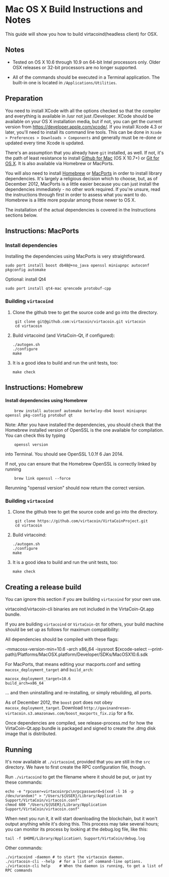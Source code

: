 Mac OS X Build Instructions and Notes
====================================
This guide will show you how to build virtacoind(headless client) for OSX.

Notes
-----

* Tested on OS X 10.6 through 10.9 on 64-bit Intel processors only.
Older OSX releases or 32-bit processors are no longer supported.

* All of the commands should be executed in a Terminal application. The
built-in one is located in `/Applications/Utilities`.

Preparation
-----------

You need to install XCode with all the options checked so that the compiler
and everything is available in /usr not just /Developer. XCode should be
available on your OS X installation media, but if not, you can get the
current version from https://developer.apple.com/xcode/. If you install
Xcode 4.3 or later, you'll need to install its command line tools. This can
be done in `Xcode > Preferences > Downloads > Components` and generally must
be re-done or updated every time Xcode is updated.

There's an assumption that you already have `git` installed, as well. If
not, it's the path of least resistance to install [Github for Mac](https://mac.github.com/)
(OS X 10.7+) or
[Git for OS X](https://code.google.com/p/git-osx-installer/). It is also
available via Homebrew or MacPorts.

You will also need to install [Homebrew](http://brew.sh)
or [MacPorts](https://www.macports.org/) in order to install library
dependencies. It's largely a religious decision which to choose, but, as of
December 2012, MacPorts is a little easier because you can just install the
dependencies immediately - no other work required. If you're unsure, read
the instructions through first in order to assess what you want to do.
Homebrew is a little more popular among those newer to OS X.

The installation of the actual dependencies is covered in the Instructions
sections below.

Instructions: MacPorts
----------------------

### Install dependencies

Installing the dependencies using MacPorts is very straightforward.

    sudo port install boost db48@+no_java openssl miniupnpc autoconf pkgconfig automake

Optional: install Qt4

    sudo port install qt4-mac qrencode protobuf-cpp

### Building `virtacoind`

1. Clone the github tree to get the source code and go into the directory.

        git clone git@github.com:virtacoin/virtacoin.git virtacoin
        cd virtacoin

2.  Build virtacoind (and VirtaCoin-Qt, if configured):

        ./autogen.sh
        ./configure
        make

3.  It is a good idea to build and run the unit tests, too:

        make check

Instructions: Homebrew
----------------------

#### Install dependencies using Homebrew

        brew install autoconf automake berkeley-db4 boost miniupnpc openssl pkg-config protobuf qt

Note: After you have installed the dependencies, you should check that the Homebrew installed version of OpenSSL is the one available for compilation. You can check this by typing

        openssl version

into Terminal. You should see OpenSSL 1.0.1f 6 Jan 2014.

If not, you can ensure that the Homebrew OpenSSL is correctly linked by running

        brew link openssl --force

Rerunning "openssl version" should now return the correct version.

### Building `virtacoind`

1. Clone the github tree to get the source code and go into the directory.

        git clone https://github.com/virtacoin/VirtaCoinProject.git
        cd virtacoin

2.  Build virtacoind:

        ./autogen.sh
        ./configure
        make

3.  It is a good idea to build and run the unit tests, too:

        make check

Creating a release build
------------------------
You can ignore this section if you are building `virtacoind` for your own use.

virtacoind/virtacoin-cli binaries are not included in the VirtaCoin-Qt.app bundle.

If you are building `virtacoind` or `VirtaCoin-Qt` for others, your build machine should be set up
as follows for maximum compatibility:

All dependencies should be compiled with these flags:

 -mmacosx-version-min=10.6
 -arch x86_64
 -isysroot $(xcode-select --print-path)/Platforms/MacOSX.platform/Developer/SDKs/MacOSX10.6.sdk

For MacPorts, that means editing your macports.conf and setting
`macosx_deployment_target` and `build_arch`:

    macosx_deployment_target=10.6
    build_arch=x86_64

... and then uninstalling and re-installing, or simply rebuilding, all ports.

As of December 2012, the `boost` port does not obey `macosx_deployment_target`.
Download `http://gavinandresen-virtacoin.s3.amazonaws.com/boost_macports_fix.zip`
for a fix.

Once dependencies are compiled, see release-process.md for how the VirtaCoin-Qt.app
bundle is packaged and signed to create the .dmg disk image that is distributed.

Running
-------

It's now available at `./virtacoind`, provided that you are still in the `src`
directory. We have to first create the RPC configuration file, though.

Run `./virtacoind` to get the filename where it should be put, or just try these
commands:

    echo -e "rpcuser=virtacoinrpc\nrpcpassword=$(xxd -l 16 -p /dev/urandom)" > "/Users/${USER}/Library/Application Support/VirtaCoin/virtacoin.conf"
    chmod 600 "/Users/${USER}/Library/Application Support/VirtaCoin/virtacoin.conf"

When next you run it, it will start downloading the blockchain, but it won't
output anything while it's doing this. This process may take several hours;
you can monitor its process by looking at the debug.log file, like this:

    tail -f $HOME/Library/Application\ Support/VirtaCoin/debug.log

Other commands:

    ./virtacoind -daemon # to start the virtacoin daemon.
    ./virtacoin-cli --help  # for a list of command-line options.
    ./virtacoin-cli help    # When the daemon is running, to get a list of RPC commands
